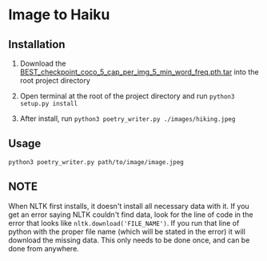 # Image to Haiku
## Installation

1. Download the  [BEST_checkpoint_coco_5_cap_per_img_5_min_word_freq.pth.tar](https://drive.google.com/drive/folders/189VY65I_n4RTpQnmLGj7IzVnOF6dmePC) into the root project directory

2. Open terminal at the root of the project directory and run `python3 setup.py install`

3. After install, run `python3 poetry_writer.py ./images/hiking.jpeg`

## Usage
`python3 poetry_writer.py path/to/image/image.jpeg` 

## NOTE
When NLTK first installs, it doesn't install all necessary data with it. If you get an error saying NLTK couldn't find data, look for the line of code in the error that looks like `nltk.download('FILE_NAME')`. If you run that line of python with the proper file name (which will be stated in the error) it will download the missing data. This only needs to be done once, and can be done from anywhere.
